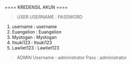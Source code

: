 ==== KREDENSIL AKUN ====
> USER
     USERNAME : PASSWORD
1. username   : username
2. Euangelion : Euangelion
3. Mystogan   : Mystogan
4. Itsuki123  : Itsuki123
5. Lawliet123 : Lawliet123

> ADMIN
Username : administrator
Pass     : administrator
